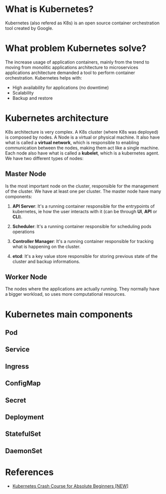 # What is Kubernetes?
Kubernetes (also refered as K8s) is an open source container orchestration tool created by Google.

# What problem Kubernetes solve?
The increase usage of application containers, mainly from the trend to moving from monolitic applications architecture to microservices applications architecture demanded a tool to perform container orchestration.
Kubernetes helps with:
- High availability for applications (no downtime)
- Scalability
- Backup and restore

# Kubernetes architecture
K8s architecture is very complex.
A K8s cluster (where K8s was deployed) is composed by nodes. A Node is a virtual or physical machine. It also have what is called a **virtual network**, which is responsible to enabling communication between the nodes, making them act like a single machine. Each node also have what is called a **kubelet**, which is a kubernetes agent.
We have two different types of nodes: 

## Master Node 
Is the most important node on the cluster, responsible for the management of the cluster. We have at least one per cluster. The master node have many components:

1. **API Server**: It's a running container responsible for the entrypoints of kubernetes, ie how the user interacts with it (can be through **UI**, **API** or **CLI**). 

2. **Scheduler**: It's a running container responsible for scheduling pods operations

3. **Controller Manager**: It's a running container responsible for tracking what is happening on the cluster.

4. **etcd**: It's a key value store responsible for storing previous state of the cluster and backup informations.

## Worker Node
The nodes where the applications are actually running. They normally have a bigger workload, so uses more computational resources.

# Kubernetes main components
## Pod
## Service
## Ingress
## ConfigMap
## Secret
## Deployment
## StatefulSet
## DaemonSet

# References 
- [Kubernetes Crash Course for Absolute Beginners [NEW]](https://www.youtube.com/watch?v=s_o8dwzRlu4)
